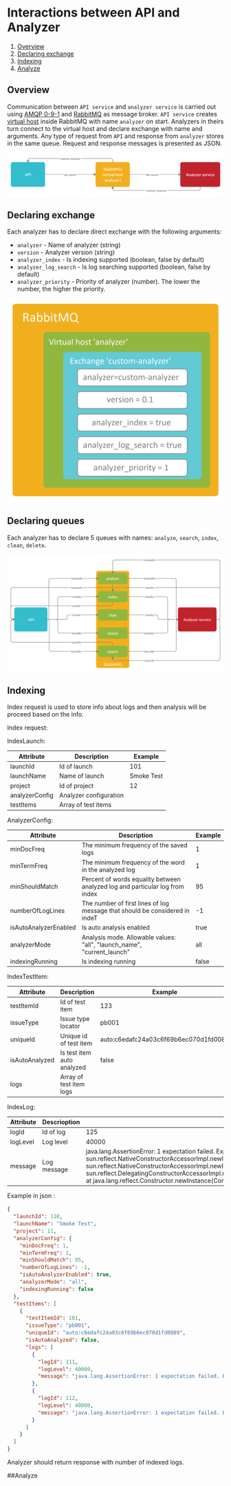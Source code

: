 # Interactions between API and Analyzer

1. [Overview](#overview)
1. [Declaring exchange](#declaring-exchange)
1. [Indexing](#indexing)
1. [Analyze](#analyze)

## Overview

Communication between `API service` and `analyzer service` is carried out using [AMQP 0-9-1](http://www.amqp.org/specification/0-9-1/amqp-org-download) and [RabbitMQ](https://www.rabbitmq.com) as message broker. `API service` creates [virtual host](https://www.rabbitmq.com/vhosts.html) inside RabbitMQ with name `analyzer` on start. Analyzers in theirs turn connect to the virtual host and declare exchange with name and arguments. Any type of request from `API` and response from `analyzer` stores in the same queue. Request and response messages is presented as JSON.  

![](/images/analyzer/api-analyzer.png)

## Declaring exchange

Each analyzer has to declare direct exchange with the following arguments:

- `analyzer` - Name of analyzer (string)
- `version` - Analyzer version (string)
- `analyzer_index` - Is indexing supported (boolean, false by default)
- `analyzer_log_search` - Is log searching supported (boolean, false by default)
- `analyzer_priority` - Priority of analyzer (number). The lower the number, the higher the priority. 

![](/images/analyzer/exchange.png)

## Declaring queues

Each analyzer has to declare 5 queues with names: `analyze`, `search`, `index`, `clean`, `delete`.

![](/images/analyzer/queues.png)

## Indexing

Index request is used to store info about logs and then analysis will be proceed based on the info.

Index request:

IndexLaunch:

| Attribute      | Description            | Example    |
|----------------|------------------------|------------|
| launchId       | Id of launch           | 101        |
| launchName     | Name of launch         | Smoke Test |
| project        | Id of project          | 12         |
| analyzerConfig | Analyzer configuration |            |
| testItems      | Array of test items    |            |

AnalyzerConfig:

| Attribute             | Description                                                                  | Example |
|-----------------------|------------------------------------------------------------------------------|---------|
| minDocFreq            | The minimum frequency of the saved logs                                      | 1       |
| minTermFreq           | The minimum frequency of the word in the analyzed log                        | 1       |
| minShouldMatch        | Percent of words equality between analyzed log and particular log from index | 95      |
| numberOfLogLines      | The number of first lines of log message that should be considered in indeT  | -1      |
| isAutoAnalyzerEnabled | Is auto analysis enabled                                                     | true    |
| analyzerMode          | Analysis mode. Allowable values: "all", "launch_name", "current_launch"      | all     |
| indexingRunning       | Is indexing running                                                          | false   |

IndexTestItem:

| Attribute      | Description                | Example                               |
|----------------|----------------------------|---------------------------------------|
| testItemId     | Id of test item            | 123                                   |
| issueType      | Issue type locator         | pb001                                 |
| uniqueId       | Unique id of test item     | auto:c6edafc24a03c6f69b6ec070d1fd0089 |
| isAutoAnalyzed | Is test item auto analyzed | false                                 |
| logs           | Array of test item logs    |                                       |

IndexLog:

| Attribute | Descrioption | Example                                                                                                                                                                                                                                                                                                                                                                                                                                        |
|-----------|--------------|------------------------------------------------------------------------------------------------------------------------------------------------------------------------------------------------------------------------------------------------------------------------------------------------------------------------------------------------------------------------------------------------------------------------------------------------|
| logId     | Id of log    | 125                                                                                                                                                                                                                                                                                                                                                                                                                                            |
| logLevel  | Log level    | 40000                                                                                                                                                                                                                                                                                                                                                                                                                                          |
| message   | Log message  | java.lang.AssertionError: 1 expectation failed. Expected status code <200> but was <400>.  	at sun.reflect.NativeConstructorAccessorImpl.newInstance0(Native Method) 	at sun.reflect.NativeConstructorAccessorImpl.newInstance(NativeConstructorAccessorImpl.java:62) 	at sun.reflect.DelegatingConstructorAccessorImpl.newInstance(DelegatingConstructorAccessorImpl.java:45) 	at java.lang.reflect.Constructor.newInstance(Constructor.java:423) |

Example in json :

```json
{
  "launchId": 110,
  "launchName": "Smoke Test",
  "project": 11,
  "analyzerConfig": {
    "minDocFreq": 1,
    "minTermFreq": 1,
    "minShouldMatch": 95,
    "numberOfLogLines": -1,
    "isAutoAnalyzerEnabled": true,
    "analyzerMode": "all",
    "indexingRunning": false
  }, 
  "testItems": [
    {
      "testItemId": 101,
      "issueType": "pb001",
      "uniqueId": "auto:c6edafc24a03c6f69b6ec070d1fd0089",
      "isAutoAnalyzed": false,
      "logs": [
        {
          "logId": 111,
          "logLevel": 40000,
          "message": "java.lang.AssertionError: 1 expectation failed. Expected status code <200> but was <400>."
        },
        {
          "logId": 112,
          "logLevel": 40000,
          "message": "java.lang.AssertionError: 1 expectation failed. Expected status code <200> but was <500>."
        }      
      ] 
    }
  ]
}
```

Analyzer should return response with number of indexed logs.

##Analyze








